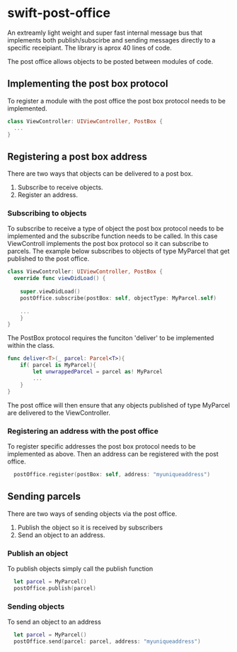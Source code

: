 # swift-post-office

An extreamly light weight and super fast internal message bus that implements both publish/subscirbe and sending messages directly to a specific receipiant. The library is aprox 40 lines of code. 

The post office allows objects to be posted between modules of code.

## Implementing the post box protocol

To register a module with the post office the post box protocol needs to be implemented.
```swift
class ViewController: UIViewController, PostBox {
  ...
}
```

## Registering a post box address
There are two ways that objects can be delivered to a post box. 
  1. Subscribe to receive objects. 
  2. Register an address. 

### Subscribing to objects

To subscribe to receive a type of object the post box protocol needs to be implemented and the subscribe function needs to be called. In this case ViewControll implements the post box protocol so it can subscribe to parcels. The example below subscribes to objects of type MyParcel that get published to the post office.
```swift
class ViewController: UIViewController, PostBox {
  override func viewDidLoad() {
    
    super.viewDidLoad()
    postOffice.subscribe(postBox: self, objectType: MyParcel.self)
    
    ...
    }
}
```

The PostBox protocol requires the funciton 'deliver' to be implemented within the class. 
```swift
func deliver<T>(_ parcel: Parcel<T>){   
    if( parcel is MyParcel){
        let unwrappedParcel = parcel as! MyParcel
        ...
    }
}
```

The post office will then ensure that any objects published of type MyParcel are delivered to the ViewController.

### Registering an address with the post office

To register specific addresses the post box protocol needs to be implemented as above. Then an address can be registered with the post office. 
```swift
  postOffice.register(postBox: self, address: "myuniqueaddress")
```

## Sending parcels

There are two ways of sending objects via the post office. 
  1. Publish the object so it is received by subscribers
  2. Send an object to an address. 

### Publish an object

To publish objects simply call the publish function
```swift
  let parcel = MyParcel()
  postOffice.publish(parcel)
```

### Sending objects

To send an object to an address
```swift
  let parcel = MyParcel()
  postOffice.send(parcel: parcel, address: "myuniqueaddress")
```
